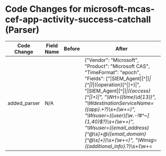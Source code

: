 # Code Changes for microsoft-mcas-cef-app-activity-success-catchall (Parser)

| Code Change | Field Name | Before | After |
|-------------|------------|--------|-------|
| added_parser | N/A |  | {"Vendor": "Microsoft", "Product": "Microsoft CAS", "TimeFormat": "epoch", "Fields": ["\|SIEM_Agent\|[^\|]*\|[^\|]*\|({operation}[^\|]+)\|", "\|SIEM_Agent\|[^\|]*\|({access}[^\|]+)\|", "\Wrt=({time}\d{13})", "\WdestinationServiceName=({app}.+?)\s+(\w+=)", "\Wsuser=({user}[\w\.\-\!\#\^\~]{1,40}\$?)\s+(\w+=)", "\Wsuser=({email_address}[^@\s]+@({email_domain}[^@\s]+))\s+(\w+=)", "\Wmsg=({additional_info}.*?)\s+(\w+=|$)", "\Wfile ({file_url}https?:\/\/[^\/]+({file_dir}\/.*?\/)({file_name}[^\/]+?)\.({file_ext}[^\s\;][\w]+))", "\Wcs3=({object}[^\,]+),", "\WParameters: DLP Policy .*?:\s*({policy_name}[^\,]+)\s*,", "\WSecurity event:\s*({action}[^\s]+)\s", "\Wproperty Action\s({rule_action}\w+)\s(\w+=)", "\WReason:\s*({additional_info}[^;\)]+)", "\Wdvc=(|({host}\d{1,3}\.\d{1,3}\.\d{1,3}\.\d{1,3}))", "\WrequestClientApplication=(|({user_agent}.*?))\s+(\w+=)"], "Name": "microsoft-mcas-cef-app-activity-success-catchall", "Conditions": ["CEF:", "|MCAS|SIEM_Agent|", "|EVENT_CATEGORY_"], "ParserVersion": "v1.0.0"} |